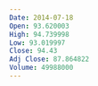 ```yaml
---
Date: 2014-07-18
Open: 93.620003
High: 94.739998
Low: 93.019997
Close: 94.43
Adj Close: 87.864822
Volume: 49988000
---
```

